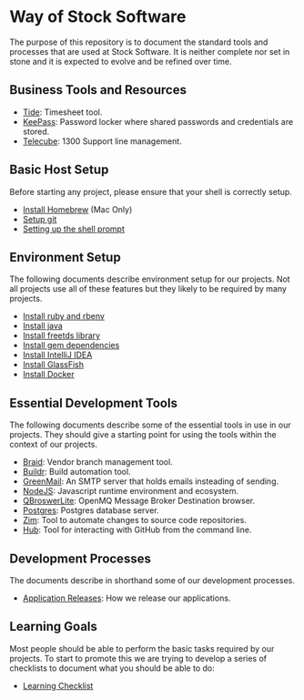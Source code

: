 # Way of Stock Software

The purpose of this repository is to document the standard tools and processes that are used
at Stock Software. It is neither complete nor set in stone and it is expected to
evolve and be refined over time.

## Business Tools and Resources

* [Tide](Tide.md): Timesheet tool.
* [KeePass](KeePass.md): Password locker where shared passwords and credentials are stored.
* [Telecube](Telecube.md): 1300 Support line management.

## Basic Host Setup

Before starting any project, please ensure that your shell is correctly setup.

* [Install Homebrew](Homebrew.md) (Mac Only)
* [Setup git](Git.md)
* [Setting up the shell prompt](ShellPrompt.md)

## Environment Setup

The following documents describe environment setup for our projects. Not all projects use all of these
features but they likely to be required by many projects.

* [Install ruby and rbenv](Ruby.md)
* [Install java](Java.md)
* [Install freetds library](FreeTDS.md)
* [Install gem dependencies](GemDependencies.md)
* [Install IntelliJ IDEA](IntellijIDEA.md)
* [Install GlassFish](GlassFish.md)
* [Install Docker](Docker.md)

## Essential Development Tools

The following documents describe some of the essential tools in use in our projects. They should give a starting
point for using the tools within the context of our projects.

* [Braid](Braid.md): Vendor branch management tool.
* [Buildr](Buildr.md): Build automation tool.
* [GreenMail](Greenmail.md): An SMTP server that holds emails insteading of sending.
* [NodeJS](NodeJS.md): Javascript runtime environment and ecosystem.
* [QBroswerLite](QBrowserLite.md): OpenMQ Message Broker Destination browser.
* [Postgres](Postgres.md): Postgres database server.
* [Zim](Zim.md): Tool to automate changes to source code repositories.
* [Hub](Hub.md): Tool for interacting with GitHub from the command line.

## Development Processes

The documents describe in shorthand some of our development processes.

* [Application Releases](ApplicationRelease.md): How we release our applications.

## Learning Goals

Most people should be able to perform the basic tasks required by our projects. To start to promote this
we are trying to develop a series of checklists to document what you should be able to do:

* [Learning Checklist](LearningChecklist.md)
